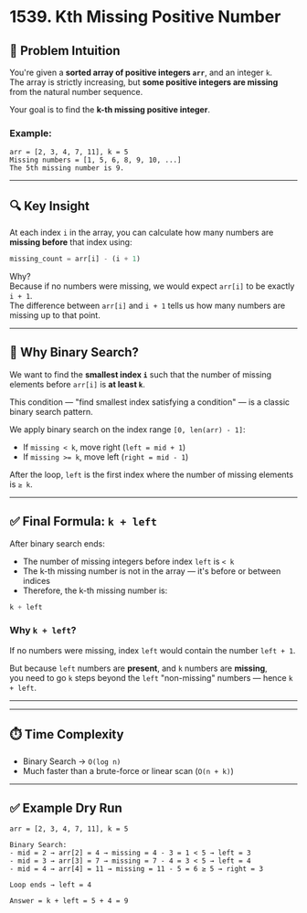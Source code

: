 # 1539. Kth Missing Positive Number

## 🧠 Problem Intuition

You're given a **sorted array of positive integers `arr`**, and an integer `k`.  
The array is strictly increasing, but **some positive integers are missing** from the natural number sequence.

Your goal is to find the **k-th missing positive integer**.

### Example:
```
arr = [2, 3, 4, 7, 11], k = 5  
Missing numbers = [1, 5, 6, 8, 9, 10, ...]  
The 5th missing number is 9.
```

---

## 🔍 Key Insight

At each index `i` in the array, you can calculate how many numbers are **missing before** that index using:

```python
missing_count = arr[i] - (i + 1)
```

Why?  
Because if no numbers were missing, we would expect `arr[i]` to be exactly `i + 1`.  
The difference between `arr[i]` and `i + 1` tells us how many numbers are missing up to that point.

---

## 🚀 Why Binary Search?

We want to find the **smallest index `i`** such that the number of missing elements before `arr[i]` is **at least `k`**.

This condition — "find smallest index satisfying a condition" — is a classic binary search pattern.

We apply binary search on the index range `[0, len(arr) - 1]`:

- If `missing < k`, move right (`left = mid + 1`)
- If `missing >= k`, move left (`right = mid - 1`)

After the loop, `left` is the first index where the number of missing elements is `≥ k`.

---

## ✅ Final Formula: `k + left`

After binary search ends:

- The number of missing integers before index `left` is `< k`
- The k-th missing number is not in the array — it's before or between indices
- Therefore, the k-th missing number is:

```python
k + left
```

### Why `k + left`?

If no numbers were missing, index `left` would contain the number `left + 1`.

But because `left` numbers are **present**, and `k` numbers are **missing**,  
you need to go `k` steps beyond the `left` "non-missing" numbers — hence `k + left`.

---

---

## ⏱️ Time Complexity

- Binary Search → `O(log n)`
- Much faster than a brute-force or linear scan (`O(n + k)`)

---

## ✅ Example Dry Run

```
arr = [2, 3, 4, 7, 11], k = 5

Binary Search:
- mid = 2 → arr[2] = 4 → missing = 4 - 3 = 1 < 5 → left = 3
- mid = 3 → arr[3] = 7 → missing = 7 - 4 = 3 < 5 → left = 4
- mid = 4 → arr[4] = 11 → missing = 11 - 5 = 6 ≥ 5 → right = 3

Loop ends → left = 4

Answer = k + left = 5 + 4 = 9
```
